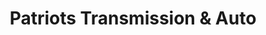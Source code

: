 ---
title: "Patriots Transmission & Auto"
url: /apache-junction/patriots-transmission-und-auto/
shop: Autowerkstatt
---